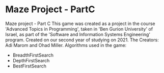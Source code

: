 # Maze Project - PartC
Maze project - Part C
This game was created as a project in the course 'Advanced Topics in Programming', taken in 'Ben Gurion University' of Israel, as part of the 'Software and Information Systems Engineering' program.
Created on our second year of studying on 2021.
The Creators: Adi Marom and Ohad Miller.
Algorithms used in the game:
  - BreadthFirstSearch
  - DepthFirstSearch
  - BestFirstSearch
